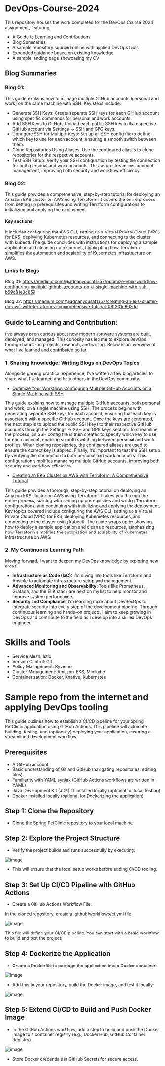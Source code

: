 # DevOps-Course-2024

This repository houses the work completed for the DevOps Course 2024 assignment, featuring:
- A Guide to Learning and Contributions
- Blog Summaries
- A sample repository sourced online with applied DevOps tools
- Expanded guidance based on existing knowledge
- A sample landing page showcasing my CV


## Blog Summaries
### Blog 01:

This guide explains how to manage multiple GitHub accounts (personal and work) on the same machine with SSH. Key steps include:

- Generate SSH Keys: Create separate SSH keys for each GitHub account using specific commands for personal and work accounts.
- Add SSH Keys to GitHub: Upload each public SSH key to its respective GitHub account via Settings → SSH and GPG keys.
- Configure SSH for Multiple Keys: Set up an SSH config file to define which key to use for each account, ensuring a smooth switch between them.
- Clone Repositories Using Aliases: Use the configured aliases to clone repositories for the respective accounts.
- Test SSH Setup: Verify your SSH configuration by testing the connection for both personal and work accounts.
This setup streamlines account management, improving both security and workflow efficiency.


### Blog 02:
This guide provides a comprehensive, step-by-step tutorial for deploying an Amazon EKS cluster on AWS using Terraform. It covers the entire process from setting up prerequisites and writing Terraform configurations to initializing and applying the deployment.

#### Key sections:

It includes configuring the AWS CLI, setting up a Virtual Private Cloud (VPC) for EKS, deploying Kubernetes resources, and connecting to the cluster with kubectl. The guide concludes with instructions for deploying a sample application and cleaning up resources, highlighting how Terraform simplifies the automation and scalability of Kubernetes infrastructure on AWS.

### Links to Blogs
Blog 01: https://medium.com/@adnanyousaf1357/optimize-your-workflow-configuring-multiple-github-accounts-on-a-single-machine-with-ssh-b59c81e3c859

Blog 02: https://medium.com/@adnanyousaf1357/creating-an-eks-cluster-on-aws-with-terraform-a-comprehensive-tutorial-08f201e803dd

## Guide to Learning and Contribution:

I’ve always been curious about how modern software systems are built, deployed, and managed. This curiosity has led me to explore DevOps through hands-on projects, research, and writing. Below is an overview of what I’ve learned and contributed so far.

### 1. Sharing Knowledge: Writing Blogs on DevOps Topics
Alongside gaining practical experience, I’ve written a few blog articles to share what I’ve learned and help others in the DevOps community.

- [Optimize Your Workflow: Configuring Multiple GitHub Accounts on a Single Machine with SSH](https://medium.com/@adnanyousaf1357/optimize-your-workflow-configuring-multiple-github-accounts-on-a-single-machine-with-ssh-b59c81e3c859 "Optimize Your Workflow: Configuring Multiple GitHub Accounts on a Single Machine with SSH")

This guide explains how to manage multiple GitHub accounts, both personal and work, on a single machine using SSH. The process begins with generating separate SSH keys for each account, ensuring that each key is associated with a specific GitHub account. Once the keys are generated, the next step is to upload the public SSH keys to their respective GitHub accounts through the Settings → SSH and GPG keys section. To streamline the process, an SSH config file is then created to specify which key to use for each account, enabling smooth switching between personal and work profiles. When cloning repositories, the configured aliases are used to ensure the correct key is applied. Finally, it’s important to test the SSH setup by verifying the connection to both personal and work accounts. This configuration simplifies managing multiple GitHub accounts, improving both security and workflow efficiency.

- [Creating an EKS Cluster on AWS with Terraform: A Comprehensive Tutorial](https://medium.com/@adnanyousaf1357/creating-an-eks-cluster-on-aws-with-terraform-a-comprehensive-tutorial-08f201e803dd "Creating an EKS Cluster on AWS with Terraform: A Comprehensive Tutorial")

This guide provides a thorough, step-by-step tutorial on deploying an Amazon EKS cluster on AWS using Terraform. It takes you through the entire process, starting with setting up prerequisites and writing Terraform configurations, and continuing with initializing and applying the deployment. Key topics covered include configuring the AWS CLI, setting up a Virtual Private Cloud (VPC) for EKS, deploying Kubernetes resources, and connecting to the cluster using kubectl. The guide wraps up by showing how to deploy a sample application and clean up resources, emphasizing how Terraform simplifies the automation and scalability of Kubernetes infrastructure on AWS.

### 2. My Continuous Learning Path
Moving forward, I want to deepen my DevOps knowledge by exploring new areas:

 - **Infrastructure as Code (IaC):** I’m diving into tools like Terraform and Ansible to automate infrastructure setup and management.
 - **Advanced Monitoring and Observability:** Tools like Prometheus, Grafana, and the ELK stack are next on my list to help monitor and improve system performance.
 - **Security and Compliance:** I’m learning more about DevSecOps to integrate security into every step of the development pipeline.
Through continuous learning and hands-on projects, I aim to keep growing in DevOps and contribute to the field as I develop into a skilled DevOps engineer.

# Skills and Tools

- Service Mesh: Istio
- Version Control: Git
- Policy Management: Kyverno
- Cluster Management: Amazon-EKS, Minikube
- Containerization: Docker, Knative, Kubernetes



# Sample repo from the internet and applying DevOps tooling

This guide outlines how to establish a CI/CD pipeline for your Spring PetClinic application using GitHub Actions. This pipeline will automate building, testing, and (optionally) deploying your application, ensuring a streamlined development workflow.

## Prerequisites

- A GitHub account
- Basic understanding of Git and GitHub (navigating repositories, editing files)
- Familiarity with YAML syntax (GitHub Actions workflows are written in YAML)
- Java Development Kit (JDK) 11 installed locally (optional for local testing)
- Docker installed locally (optional for Dockerizing the application)

## Step 1: Clone the Repository
- Clone the Spring PetClinic repository to your local machine.

## Step 2: Explore the Project Structure
- Verify the project builds and runs successfully by executing:

![image](https://github.com/user-attachments/assets/7f665eaa-3dc6-481d-8c87-fbf43d2bffd0)

- This will ensure that the local setup works before adding CI/CD tooling.

## Step 3: Set Up CI/CD Pipeline with GitHub Actions
- Create a GitHub Actions Workflow File:

In the cloned repository, create a .github/workflows/ci.yml file.

![image](https://github.com/user-attachments/assets/4cf06f35-ff08-407f-8e25-2dbc243e39f0)

This file will define your CI/CD pipeline. You can start with a basic workflow to build and test the project:

## Step 4: Dockerize the Application
- Create a Dockerfile to package the application into a Docker container:

![image](https://github.com/user-attachments/assets/732017d1-3e72-4655-9b12-6f201d214573)


- Add this to your repository, build the Docker image, and test it locally:

![image](https://github.com/user-attachments/assets/81fa9ce6-7835-4b0b-a075-dbca4aa3912c)

## Step 5: Extend CI/CD to Build and Push Docker Image
- In the GitHub Actions workflow, add a step to build and push the Docker image to a container registry (e.g., Docker Hub, GitHub Container Registry).

![image](https://github.com/user-attachments/assets/0459bfa2-f2c7-4df0-96d0-fb2f3cd77dba)

- Store Docker credentials in GitHub Secrets for secure access.
